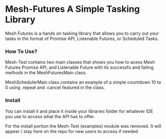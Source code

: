 # Mesh-Futures A Simple Tasking Library

Mesh Futures is a hands on tasking library that allows you to carry out your tasks in the format of Promise API, Listenable Futures, or Scheduled Tasks.

### How To Use?

Mesh-Test contains two main classes that shows you how to acess Mesh Futures Promise API, and Listenable Future with its successfu and failing 
methods in the MeshFuturesMain class.

MeshSchedulerMain.class contains an example of a simple countdown 10 to 0 using .repeat and .cancel featured in the class.

### Install

You can install it and place it inside your libraries folder for whatever IDE you use to access what the API has to offer.

For the install portion the Mesh-Test (examples) module was removed. It will appear / stay here on the repo for new users to access if needed



